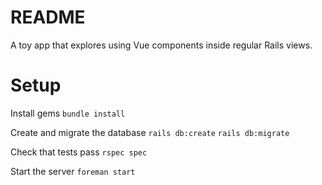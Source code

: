 # README

A toy app that explores using Vue components inside regular Rails views.

# Setup
Install gems
`bundle install`

Create and migrate the database
`rails db:create`
`rails db:migrate`

Check that tests pass
`rspec spec`

Start the server
`foreman start`